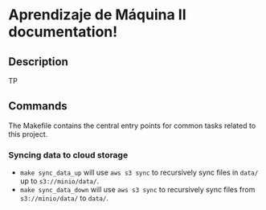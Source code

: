# Aprendizaje de Máquina II documentation!

## Description

TP

## Commands

The Makefile contains the central entry points for common tasks related to this project.

### Syncing data to cloud storage

* `make sync_data_up` will use `aws s3 sync` to recursively sync files in `data/` up to `s3://minio/data/`.
* `make sync_data_down` will use `aws s3 sync` to recursively sync files from `s3://minio/data/` to `data/`.


